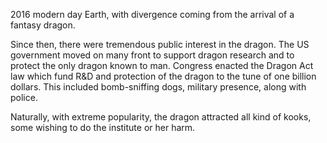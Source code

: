 2016 modern day Earth, with divergence coming from the arrival of a fantasy dragon.

Since then, there were tremendous public interest in the dragon. The US government moved on many front to support dragon research and to protect the only dragon known to man. Congress enacted the Dragon Act law which fund R&D and protection of the dragon to the tune of one billion dollars. This included bomb-sniffing dogs, military presence, along with police.

Naturally, with extreme popularity, the dragon attracted all kind of kooks, some wishing to do the institute or her harm.
